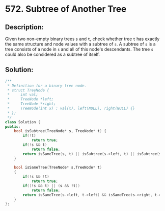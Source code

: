 # 572. Subtree of Another Tree

## Description:

Given two non-empty binary trees `s` and `t`, check whether tree `t` has exactly the same structure and node values with a subtree of `s`. A subtree of `s` is a tree consists of a node in `s` and all of this node's descendants. The tree `s` could also be considered as a subtree of itself.

## Solution:

```c++
/**
 * Definition for a binary tree node.
 * struct TreeNode {
 *     int val;
 *     TreeNode *left;
 *     TreeNode *right;
 *     TreeNode(int x) : val(x), left(NULL), right(NULL) {}
 * };
 */
class Solution {
public:
    bool isSubtree(TreeNode* s, TreeNode* t) {
        if(!t)
            return true;
        if(!s && t)
            return false;
        return isSameTree(s, t) || isSubtree(s->left, t) || isSubtree(s->right, t);
    }
    
    bool isSameTree(TreeNode* s,TreeNode* t)
    {
        if(!s && !t)
            return true;
        if((!s && t) || (s && !t))
            return false;
        return isSameTree(s->left, t->left) && isSameTree(s->right, t->right) && (s->val == t->val);
    }
};
```

<!-- remark：

-  -->
